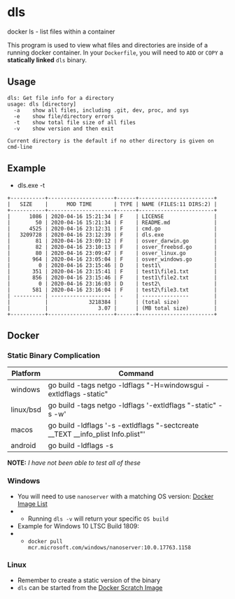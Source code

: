 # dls
docker ls - list files within a container

This program is used to view what files and directories are inside of a running docker container.  In your `Dockerfile`,
you will need to `ADD` or `COPY` a **statically linked** `dls` binary.

## Usage

```
dls: Get file info for a directory
usage: dls [directory]
  -a	show all files, including .git, dev, proc, and sys
  -e	show file/directory errors
  -t	show total file size of all files
  -v	show version and then exit

Current directory is the default if no other directory is given on cmd-line
```

## Example

* dls.exe -t

```
+-----------+---------------------+------+------------------------+
|   SIZE    |      MOD TIME       | TYPE | NAME (FILES:11 DIRS:2) |
+-----------+---------------------+------+------------------------+
|      1086 | 2020-04-16 15:21:34 | F    | LICENSE                |
|        50 | 2020-04-16 15:21:34 | F    | README.md              |
|      4525 | 2020-04-16 23:12:31 | F    | cmd.go                 |
|   3209728 | 2020-04-16 23:12:39 | F    | dls.exe                |
|        81 | 2020-04-16 23:09:12 | F    | osver_darwin.go        |
|        82 | 2020-04-16 23:10:13 | F    | osver_freebsd.go       |
|        80 | 2020-04-16 23:09:47 | F    | osver_linux.go         |
|       964 | 2020-04-16 23:05:04 | F    | osver_windows.go       |
|         0 | 2020-04-16 23:15:46 | D    | test1\                 |
|       351 | 2020-04-16 23:15:41 | F    | test1\file1.txt        |
|       856 | 2020-04-16 23:15:46 | F    | test1\file2.txt        |
|         0 | 2020-04-16 23:16:03 | D    | test2\                 |
|       581 | 2020-04-16 23:16:04 | F    | test2\file3.txt        |
| --------- | ------------------- | -    | ---------------        |
|           |             3218384 |      | (total size)           |
|           |                3.07 |      | (MB total size)        |
+-----------+---------------------+------+------------------------+
```

## Docker

### Static Binary Complication

| Platform | Command
----------|-----
| windows | go build -tags netgo -ldflags "-H=windowsgui -extldflags -static"
| linux/bsd | go build -tags netgo -ldflags '-extldflags "-static" -s -w'
| macos | go build -ldflags '-s -extldflags "-sectcreate __TEXT __info_plist Info.plist"'
| android | go build -ldflags -s

**NOTE:** *I have not been able to test all of these*

### Windows
* You will need to use `nanoserver` with a matching OS version: [Docker Image List](https://hub.docker.com/_/microsoft-windows-nanoserver)
* * Running `dls -v` will return your specific `OS build`
* Example for Windows 10 LTSC Build 1809:
* * `docker pull mcr.microsoft.com/windows/nanoserver:10.0.17763.1158`

### Linux
* Remember to create a static version of the binary
* `dls` can be started from the [Docker Scratch Image](https://hub.docker.com/_/scratch)

